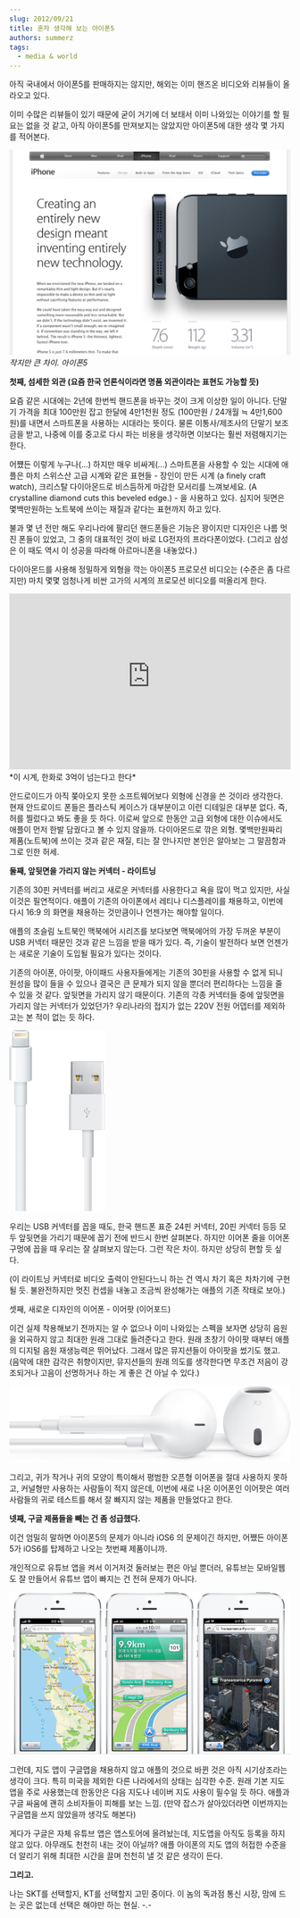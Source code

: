 ```yaml
---
slug: 2012/09/21
title: 혼자 생각해 보는 아이폰5
authors: summerz
tags:
  - media & world
---
```


아직 국내에서 아이폰5를 판매하지는 않지만, 해외는 이미 핸즈온 비디오와 리뷰들이 올라오고 있다.

이미 수많은 리뷰들이 있기 때문에 굳이 거기에 더 보태서 이미 나와있는 이야기를 할 필요는 없을 것 같고, 아직 아이폰5를 만져보지는 않았지만 아이폰5에 대한 생각 몇 가지를 적어본다.

![](./스크린샷%202012-09-20%20오후%2011.53.48.png)*작지만 큰 차이. 아이폰5*

**첫째, 섬세한 외관 (요즘 한국 언론식이라면 명품 외관이라는 표현도 가능할 듯)**

요즘 같은 시대에는 2년에 한번씩 핸드폰을 바꾸는 것이 크게 이상한 일이 아니다. 단말기 가격을 최대 100만원 잡고 한달에 4만1천원 정도 (100만원 / 24개월 ≒ 4만1,600원)를 내면서 스마트폰을 사용하는 시대라는 뜻이다. 물론 이통사/제조사의 단말기 보조금을 받고, 나중에 이를 중고로 다시 파는 비용을 생각하면 이보다는 훨씬 저렴해지기는 한다.

어쩄든 이렇게 누구나(...) 하지만 매우 비싸게(...) 스마트폰을 사용할 수 있는 시대에 애플은 마치 스위스산 고급 시계와 같은 표현들 - 장인이 만든 시계 (a finely craft watch), 크리스탈 다이아몬드로 비스듬하게 마감한 모서리를 느껴보세요. (A crystalline diamond cuts this beveled edge.) - 을 사용하고 있다. 심지어 뒷면은 몇백만원하는 노트북에 쓰이는 재질과 같다는 표현까지 하고 있다.

불과 몇 년 전만 해도 우리나라에 팔리던 핸드폰들은 기능은 꽝이지만 디자인은 나름 멋진 폰들이 있었고, 그 중의 대표적인 것이 바로 LG전자의 프라다폰이었다. (그리고 삼성은 이 때도 역시 이 성공을 따라해 아르마니폰을 내놓았다.)

다이아몬드를 사용해 정밀하게 외형을 깍는 아이폰5 프로모션 비디오는 (수준은 좀 다르지만) 마치 몇몇 엄청나게 비싼 고가의 시계의 프로모션 비디오를 떠올리게 한다.

<iframe width="100%" height="315" src="https://www.youtube-nocookie.com/embed/rlcizTLksdo?si=-b9Py78qcfjur7Gz" title="YouTube video player" frameborder="0" allow="accelerometer; autoplay; clipboard-write; encrypted-media; gyroscope; picture-in-picture; web-share" referrerpolicy="strict-origin-when-cross-origin" allowfullscreen></iframe>*이 시계, 한화로 3억이 넘는다고 한다*

안드로이드가 아직 쫒아오지 못한 소프트웨어보다 외형에 신경을 쓴 것이라 생각한다. 현재 안드로이드 폰들은 플라스틱 케이스가 대부분이고 이런 디테일은 대부분 없다. 즉, 허를 찔렀다고 봐도 좋을 듯 하다. 이로써 앞으로 한동안 고급 외형에 대한 이슈에서도 애플이 먼저 한발 담궜다고 볼 수 있지 않을까. 다이아몬드로 깎은 외형. 몇백만원짜리 제품(노트북)에 쓰이는 것과 같은 재질, 티는 잘 안나지만 본인은 알아보는 그 말끔함과 그로 인한 허세.

**둘째, 앞뒷면을 가리지 않는 커넥터 - 라이트닝**

기존의 30핀 커넥터를 버리고 새로운 커넥터를 사용한다고 욕을 많이 먹고 있지만, 사실 이것은 필연적이다. 애플이 기존의 아이폰에서 레티나 디스플레이를 채용하고, 이번에 다시 16:9 의 화면을 채용하는 것만큼이나 언젠가는 해야할 일이다.

애플의 초슬림 노트북인 맥북에어 시리즈를 보다보면 맥북에어의 가장 두꺼운 부분이 USB 커넥터 때문인 것과 같은 느낌을 받을 때가 있다. 즉, 기술이 발전하다 보면 언젠가는 새로운 기술이 도입될 필요가 있다는 것이다.

기존의 아이폰, 아이팟, 아이패드 사용자들에게는 기존의 30핀을 사용할 수 없게 되니 원성을 많이 들을 수 있으나 결국은 큰 문제가 되지 않을 뿐더러 편리하다는 느낌을 줄 수 있을 것 같다. 앞뒷면을 가리지 않기 때문이다. 기존의 각종 커넥터들 중에 앞뒷면을 가리지 않는 커넥터가 있었던가? 우리나라의 접지가 없는 220V 전원 어뎁터를 제외하고는 본 적이 없는 듯 하다.

![](lightning_image.jpg)

우리는 USB 커넥터를 꼽을 때도, 한국 핸드폰 표준 24핀 커넥터, 20핀 커넥터 등등 모두 앞뒷면을 가리기 때문에 꼽기 전에 반드시 한번 살펴본다. 하지만 이어폰 줄을 이어폰 구멍에 꼽을 때 우리는 잘 살펴보지 않는다. 그런 작은 차이. 하지만 상당히 편할 듯 싶다.

(이 라이트닝 커넥터로 비디오 출력이 안된다느니 하는 건 역시 차기 혹은 차차기에 구현될 듯. 불완전하지만 멋진 컨셉을 내놓고 조금씩 완성해가는 애플의 기존 작태로 보아.)

셋째, 새로운 디자인의 이어폰 - 이어팟 (이어포드)

이건 실제 착용해보기 전까지는 알 수 없으나 이미 나와있는 스펙을 보자면 상당히 음원을 외곡하지 않고 최대한 원래 그대로 들려준다고 한다. 원래 초창기 아이팟 때부터 애플의 디지털 음원 재생능력은 뛰어났다. 그래서 많은 뮤지션들이 아이팟을 썼기도 했고. (음악에 대한 감각은 취향이지만, 뮤지션들의 원래 의도를 생각한다면 무조건 저음이 강조되거나 고음이 선명하거나 하는 게 좋은 건 아닐 수 있다.)

![](earpods_hero.jpg)

그리고, 귀가 작거나 귀의 모양이 특이해서 평범한 오픈형 이어폰을 절대 사용하지 못하고, 커널형만 사용하는 사람들이 적지 않은데, 이번에 새로 나온 이어폰인 이어팟은 여러 사람들의 귀로 테스트를 해서 잘 빠지지 않는 제품을 만들었다고 한다.

**넷째, 구글 제품들을 빼는 건 좀 성급했다.**

이건 엄밀히 말하면 아이폰5의 문제가 아니라 iOS6 의 문제이긴 하지만, 어쨌든 아이폰5가 iOS6를 탑제하고 나오는 첫번째 제품이니까.

개인적으로 유튜브 앱을 켜서 이거저것 둘러보는 편은 아닐 뿐더러, 유튜브는 모바일웹도 잘 만들어서 유튜브 앱이 빠지는 건 전혀 문제가 아니다.

![](maps_image.jpg)

그런데, 지도 앱이 구글맵을 채용하지 않고 애플의 것으로 바뀐 것은 아직 시기상조라는 생각이 크다. 특히 미국을 제외한 다른 나라에서의 상태는 심각한 수준. 원래 기본 지도 앱을 주로 사용했는데 한동안은 다음 지도나 네이버 지도 사용이 필수일 듯 하다. 애플과 구글 싸움에 괜히 소비자들이 피해를 보는 느낌. (만약 잡스가 살아있더라면 이번까지는 구글맵을 쓰지 않았을까 생각도 해본다)

게다가 구글은 자체 유튜브 앱은 앱스토어에 올려놨는데, 지도앱을 아직도 등록을 하지 않고 있다. 아무래도 천천히 내는 것이 아닐까? 애플 아이폰의 지도 앱의 허접한 수준을 더 알리기 위해 최대한 시간을 끌며 천천히 낼 것 같은 생각이 든다.

**그리고.**

나는 SKT를 선택할지, KT를 선택할지 고민 중이다. 이 놈의 독과점 통신 시장, 맘에 드는 곳은 없는데 선택은 해야만 하는 현실. -.-